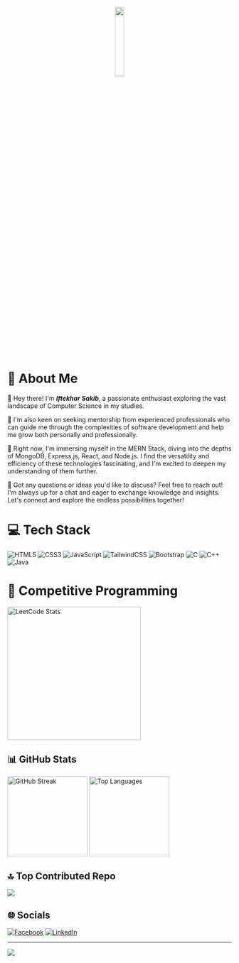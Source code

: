 <p align="center">
 <img src="https://github.com/SAKIB797/sakib797/assets/99905109/70c21655-651f-403d-84d1-dfc653b64276" style=" width: 20%;">
</p>

# 💫 About Me   
👋 Hey there! I'm **_Iftekhar Sakib_**, a passionate enthusiast exploring the vast landscape of Computer Science in my studies.<!-- I'm deeply interested in various technologies and their applications. I'm currently on the lookout for collaboration opportunities in Open Source Projects, as I believe in the power of teamwork and collective learning.-->

🤝 I'm also keen on seeking mentorship from experienced professionals who can guide me through the complexities of software development and help me grow both personally and professionally. 

🌱 Right now, I'm immersing myself in the MERN Stack, diving into the depths of MongoDB, Express.js, React, and Node.js. I find the versatility and efficiency of these technologies fascinating, and I'm excited to deepen my understanding of them further. 

💬 Got any questions or ideas you'd like to discuss? Feel free to reach out! I'm always up for a chat and eager to exchange knowledge and insights. Let's connect and explore the endless possibilities together! 

# 💻 Tech Stack
![HTML5](https://img.shields.io/badge/html5-%23E34F26.svg?style=for-the-badge&logo=html5&logoColor=white) ![CSS3](https://img.shields.io/badge/css3-%231572B6.svg?style=for-the-badge&logo=css3&logoColor=white) ![JavaScript](https://img.shields.io/badge/javascript-%23323330.svg?style=for-the-badge&logo=javascript&logoColor=%23F7DF1E) <!-- ![MongoDB](https://img.shields.io/badge/MongoDB-%234ea94b.svg?style=for-the-badge&logo=mongodb&logoColor=white) ![Express.js](https://img.shields.io/badge/express.js-%23404d59.svg?style=for-the-badge&logo=express&logoColor=%2361DAFB) ![React](https://img.shields.io/badge/react-%2320232a.svg?style=for-the-badge&logo=react&logoColor=%2361DAFB) ![NodeJS](https://img.shields.io/badge/node.js-6DA55F?style=for-the-badge&logo=node.js&logoColor=white) ![PHP](https://img.shields.io/badge/php-%23777BB4.svg?style=for-the-badge&logo=php&logoColor=white) ![MySQL](https://img.shields.io/badge/mysql-%2300000f.svg?style=for-the-badge&logo=mysql&logoColor=white) --> ![TailwindCSS](https://img.shields.io/badge/tailwindcss-%2338B2AC.svg?style=for-the-badge&logo=tailwind-css&logoColor=white) ![Bootstrap](https://img.shields.io/badge/bootstrap-%238511FA.svg?style=for-the-badge&logo=bootstrap&logoColor=white) <!-- ![Figma](https://img.shields.io/badge/figma-%23F24E1E.svg?style=for-the-badge&logo=figma&logoColor=white) -->  ![C](https://img.shields.io/badge/C-%2300599C.svg?style=for-the-badge&logo=c&logoColor=white) ![C++](https://img.shields.io/badge/C++-%2300599C.svg?style=for-the-badge&logo=c%2B%2B&logoColor=white)    ![Java](https://img.shields.io/badge/Java-%23007396.svg?style=for-the-badge&logo=java&logoColor=white)

# 🏅 Competitive Programming
<a href="https://leetcode.com/u/SAKIB797/" target="_blank"><img src="https://leetcard.jacoblin.cool/SAKIB797?theme=dark&font=Noto%20Sans%20Tirhuta&ext=activity" alt="LeetCode Stats"  height="300px"></a>  <!--<a href="https://codeforces.com/profile/SAKIB797"  target="_blank"><img src="https://raw.githubusercontent.com/sakib797/cf-stats/main/output/light_card.svg#gh-dark-mode-only" alt="Codeforces Stats" height="230px"></a>-->

## 📊 GitHub Stats
<!-- ![](https://github-readme-stats.vercel.app/api?username=SAKIB797&theme=react&hide_border=false&include_all_commits=false&count_private=true) -->
 <img  style="height: 180px;" src="https://github-readme-streak-stats.herokuapp.com/?user=SAKIB797&theme=react&hide_border=false" alt="GitHub Streak"> <img style="height: 180px;"
        src="https://github-readme-stats.vercel.app/api/top-langs/?username=SAKIB797&theme=react&hide_border=false&include_all_commits=false&count_private=true&layout=compact"
        alt="Top Languages">

## 🔝 Top Contributed Repo
![](https://github-contributor-stats.vercel.app/api?username=SAKIB797&limit=5&theme=dark&combine_all_yearly_contributions=true)

## 🌐 Socials
[![Facebook](https://img.shields.io/badge/Facebook-%231877F2.svg?logo=Facebook&logoColor=white)](https://facebook.com/SAKIB797) [![LinkedIn](https://img.shields.io/badge/LinkedIn-%230077B5.svg?logo=linkedin&logoColor=white)](https://linkedin.com/in/ihSakib) 

---

[![](https://visitcount.itsvg.in/api?id=SAKIB797&icon=0&color=0)](https://visitcount.itsvg.in)
